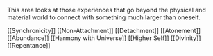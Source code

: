 This area looks at those experiences that go beyond the physical and material world to connect with something much larger than oneself.

[[Synchronicity]]
[[Non-Attachment]]
[[Detachment]]
[[Atonement]]
[[Abundance]]
[[Harmony with Universe]]
[[Higher Self]]
[[Divinity]]
[[Repentance]]